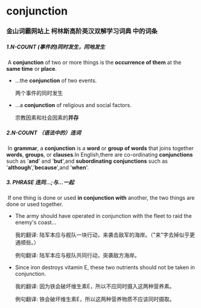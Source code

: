 # conjunction

### 金山词霸网站上 柯林斯高阶英汉双解学习词典 中的词条

##### 1.N-COUNT (事件的)同时发生，同地发生

​	A **conjunction** of two or more things is the **occurrence of them** at the **same time** or **place**.

- ...the **conjunction** of two events.

  两个事件的同时发生

- ...a **conjunction** of religious and social factors.

  宗教因素和社会因素的**并存**

##### 2.N-COUNT   （语法中的）连词

​	In **grammar**, a **conjunction** is a **word** or **group of words** that joins together **words**, **groups**, or **clauses**.In English,there are co-ordinating **conjunctions** such as '**and**' and '**but**',and **subordinating** **conjunctions**  such as '**although**','**because**',and '**when**'.

##### 3. PHRASE 连同...;与...一起

​	If one thing is done or used **in conjunction with** another, the two things are done or used together.	

- The army should have operated in conjunction with the fleet to raid the enemy's coast...

  我的翻译:  陆军本应与舰队一块行动，来袭击敌军的海岸。（"来"字去掉似乎更通顺些。）

  例句翻译:  陆军本应与舰队共同行动，突袭敌方海岸。

- Since iron destroys vitamin E, these two nutrients should not be taken in conjunction.

  我的翻译: 因为铁会破坏维生素E，所以不应同时摄入这两种营养素。

  例句翻译: 铁会破坏维生素E，所以这两种营养物质不应该同时摄取。



















